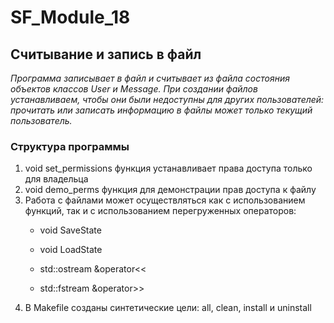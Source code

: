 # SF_Module_18
## Cчитывание и запись в файл

*Программа записывает в файл и считывает из файла состояния объектов классов User и Message.*
*При создании файлов устанавливаем, чтобы они были недоступны для других пользователей:*
*прочитать или записать информацию в файлы может только текущий пользователь.*

### Структура программы

1. void set_permissions функция устанавливает права доступа только для владельца
2. void demo_perms функция для демонстрации прав доступа к файлу
3. Работа с файлами может осуществляться как с использованием функций, так и с использованием перегруженных операторов:
   - void SaveState
   - void LoadState

   - std::ostream &operator<< 
   - std::fstream &operator>>    
5. В Makefile созданы синтетические цели: all, clean, install и uninstall

